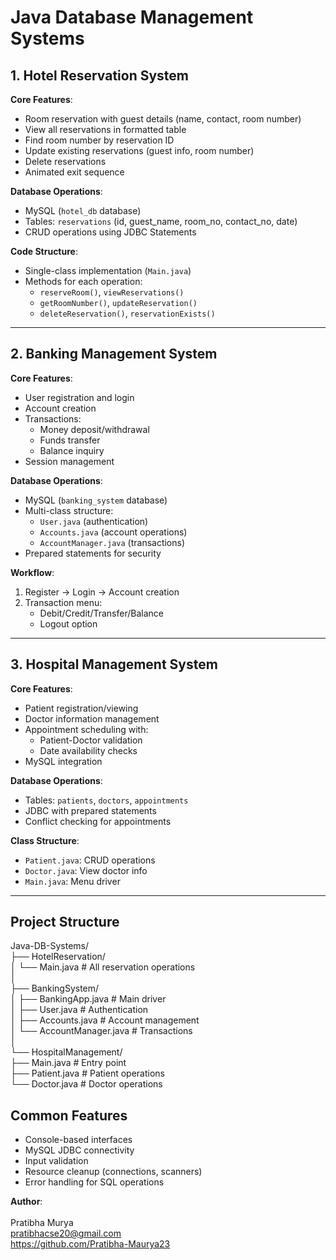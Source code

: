 # Java Database Management Systems

## 1. Hotel Reservation System

**Core Features**:
- Room reservation with guest details (name, contact, room number)
- View all reservations in formatted table
- Find room number by reservation ID
- Update existing reservations (guest info, room number)
- Delete reservations
- Animated exit sequence

**Database Operations**:
- MySQL (`hotel_db` database)
- Tables: `reservations` (id, guest_name, room_no, contact_no, date)
- CRUD operations using JDBC Statements

**Code Structure**:
- Single-class implementation (`Main.java`)
- Methods for each operation:
  - `reserveRoom()`, `viewReservations()`
  - `getRoomNumber()`, `updateReservation()`
  - `deleteReservation()`, `reservationExists()`

---

## 2. Banking Management System

**Core Features**:
- User registration and login
- Account creation
- Transactions:
  - Money deposit/withdrawal
  - Funds transfer
  - Balance inquiry
- Session management

**Database Operations**:
- MySQL (`banking_system` database)
- Multi-class structure:
  - `User.java` (authentication)
  - `Accounts.java` (account operations)
  - `AccountManager.java` (transactions)
- Prepared statements for security

**Workflow**:
1. Register → Login → Account creation
2. Transaction menu:
   - Debit/Credit/Transfer/Balance
   - Logout option

---

## 3. Hospital Management System

**Core Features**:
- Patient registration/viewing
- Doctor information management
- Appointment scheduling with:
  - Patient-Doctor validation
  - Date availability checks
- MySQL integration

**Database Operations**:
- Tables: `patients`, `doctors`, `appointments`
- JDBC with prepared statements
- Conflict checking for appointments

**Class Structure**:
- `Patient.java`: CRUD operations
- `Doctor.java`: View doctor info
- `Main.java`: Menu driver

---

## Project Structure
Java-DB-Systems/
<br>
├── HotelReservation/
<br>
│ └── Main.java # All reservation operations
<br>
│
<br>
├── BankingSystem/
<br>
│ ├── BankingApp.java # Main driver
<br>
│ ├── User.java # Authentication
<br>
│ ├── Accounts.java # Account management
<br>
│ └── AccountManager.java # Transactions
<br>
│
<br>
└── HospitalManagement/
<br>
├── Main.java # Entry point
<br>
├── Patient.java # Patient operations
<br>
└── Doctor.java # Doctor operations
<br>


## Common Features
- Console-based interfaces
- MySQL JDBC connectivity
- Input validation
- Resource cleanup (connections, scanners)
- Error handling for SQL operations

**Author**:  
<br>
Pratibha Murya
<br>
pratibhacse20@gmail.com
<br>
https://github.com/Pratibha-Maurya23
